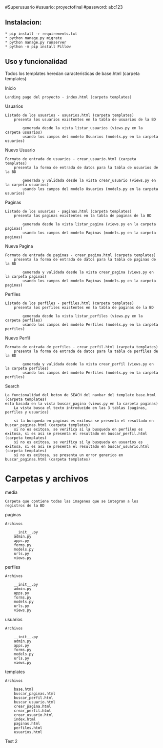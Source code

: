 #Superusuario
#usuario: proyectofinal
#password: abc123


## Instalacion:
    * pip install -r requirements.txt
    * python manage.py migrate
    * python manage.py runserver
    * python -m pip install Pillow

## Uso y funcionalidad
Todos los templates heredan caracteristicas de base.html (carpeta templates)

Inicio

	Landing page del proyecto - index.html (carpeta templates)


Usuarios

	Listado de los usuarios - usuarios.html (carpeta templates) 
		presenta los usuarios existentes en la tabla de usuarios de la BD

			generada desde la vista listar_usuarios (views.py en la carpeta usuarios)
			usando los campos del modelo Usuarios (models.py en la carpeta usuarios)
		


Nuevo Usuario

	Formato de entrada de usuarios - crear_usuario.html (carpeta templates) 
		presenta la forma de entrada de datos para la tabla de usuarios de la BD

			generada y validada desde la vista crear_usuario (views.py en la carpeta usuarios)
			usando los campos del modelo Usuarios (models.py en la carpeta usuarios)


Paginas

	Listado de los usuarios - paginas.html (carpeta templates) 
		presenta las paginas existentes en la tabla de paginas de la BD

			generada desde la vista listar_pagina (views.py en la carpeta paginas)
			usando los campos del modelo Paginas (models.py en la carpeta paginas)


Nueva Pagina

	Formato de entrada de paginas - crear_pagina.html (carpeta templates) 
		presenta la forma de entrada de datos para la tabla de paginas de la BD

			generada y validada desde la vista crear_pagina (views.py en la carpeta paginas)
			usando los campos del modelo Paginas (models.py en la carpeta paginas)


Perfiles

	Listado de los perfiles - perfiles.html (carpeta templates) 
		presenta los perfiles existentes en la tabla de paginas de la BD

			generada desde la vista listar_perfiles (views.py en la carpeta perfiles)
			usando los campos del modelo Perfiles (models.py en la carpeta perfiles)


Nuevo Perfil

	Formato de entrada de perfiles - crear_perfil.html (carpeta templates) 
		presenta la forma de entrada de datos para la tabla de perfiles de la BD

			generada y validada desde la vista crear_perfil (views.py en la carpeta perfiles)
			usando los campos del modelo Perfiles (models.py en la carpeta perfiles)


Search

	La funcionalidad del boton de SEACH del navbar del template base.html (carpeta templates)
	esta basada en la vista buscar_pagina (views.py en la carpeta paginas)
		La vista busca el texto introducido en las 3 tablas (paginas, perfiles y usuarios)
		
		si la busqueda en paginas es exitosa se presenta el resultado en buscar_paginas.html (carpeta templates)
		si no es exitosa, se verifica si la busqueda en perfiles es exitosa, si es asi se presenta el resultado en buscar_perfil.html (carpeta templates)
		si no es exitosa, se verifica si la busqueda en usuarios es exitosa, si es asi se presenta el resultado en buscar_usuario.html (carpeta templates)
		si no es exitosa, se presenta un error generico en buscar_paginas.html (carpeta templates)

# Carpetas y archivos
media

	Carpeta que contiene todas las imagenes que se integran a los registros de la BD


paginas

	Archivos

		__init__.py
		admin.py
		apps.py
		forms.py
		models.py
		urls.py
		views.py


perfiles

	Archivos

		__init__.py
		admin.py
		apps.py
		forms.py
		models.py
		urls.py
		views.py


usuarios

	Archivos

		__init__.py
		admin.py
		apps.py
		forms.py
		models.py
		urls.py
		views.py


templates

	Archivos

		base.html
		buscar_paginas.html
		buscar_perfil.html
		buscar_usuario.html
		crear_pagina.html
		crear_perfil.html
		crear_usuario.html
		index.html
		paginas.html
		perfiles.html
		usuarios.html



Test 2